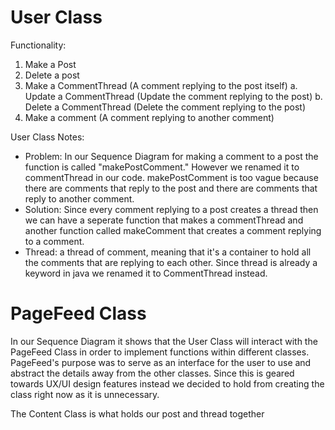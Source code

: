 # User Class

Functionality:
1. Make a Post
2. Delete a post
3. Make a CommentThread (A comment replying to the post itself)
     a. Update a CommentThread (Update the comment replying to the post)
     b. Delete a CommentThread (Delete the comment replying to the post)
4. Make a comment (A comment replying to another comment)

User Class Notes:
- Problem: In our Sequence Diagram for making a comment to a post the function is called "makePostComment." However we renamed it to commentThread in our code. makePostComment is too vague because there are comments that reply to the post and there are comments that reply to another comment.
- Solution: Since every comment replying to a post creates a thread then we can have a seperate function that makes a commentThread and another function called makeComment that creates a comment replying to a comment.
- Thread: a thread of comment, meaning that it's a container to hold all the comments that are replying to each other. Since thread is already a keyword in java we renamed it to CommentThread instead. 

# PageFeed Class

In our Sequence Diagram it shows that the User Class will interact with the PageFeed Class in order to implement functions within different classes. PageFeed's purpose was to serve as an interface for the user to use and abstract the details away from the other classes. Since this is geared towards UX/UI design features instead we decided to hold from creating the class right now as it is unnecessary. 

The Content Class is what holds our post and thread together
